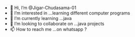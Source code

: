 - 👋 Hi, I’m @Jigar-Chudasama-01
- 👀 I’m interested in ...learning different computer programs
- 🌱 I’m currently learning ...java
- 💞️ I’m looking to collaborate on ...java projects
- 📫 How to reach me ...on whatsapp ?

<!---
Jigar-Chudasama-01/Jigar-Chudasama-01 is a ✨ special ✨ repository because its `README.md` (this file) appears on your GitHub profile.
You can click the Preview link to take a look at your changes.
--->
